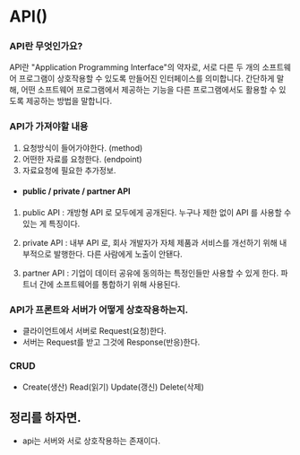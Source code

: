 # API()
### API란 무엇인가요?
API란 "Application Programming Interface"의 약자로, 서로 다른 두 개의 소프트웨어 프로그램이 상호작용할 수 있도록 만들어진 인터페이스를 의미합니다. 간단하게 말해, 어떤 소프트웨어 프로그램에서 제공하는 기능을 다른 프로그램에서도 활용할 수 있도록 제공하는 방법을 말합니다.

### API가 가져야할 내용
1. 요청방식이 들어가야한다. (method)
2. 어떤한 자료를 요청한다. (endpoint)
3. 자료요청에 필요한 추가정보.

- #### public / private / partner API
1. public API : 개방형 API 로 모두에게 공개된다. 누구나 제한 없이 API 를 사용할 수 있는 게 특징이다.

2. private API : 내부 API 로, 회사 개발자가 자체 제품과 서비스를 개선하기 위해 내부적으로 발행한다. 다른 사람에게 노출이 안됀다.

3. partner API : 기업이 데이터 공유에 동의하는 특정인들만 사용할 수 있게 한다. 파트너 간에 소프트웨어를 통합하기 위해 사용된다.

### API가 프론트와 서버가 어떻게 상호작용하는지.

- 클라이언트에서 서버로 Request(요청)한다.
- 서버는 Request를 받고 그것에 Response(반응)한다.

### CRUD
- Create(생산) Read(읽기) Update(갱신) Delete(삭제)
## 정리를 하자면.
- api는 서버와 서로 상호작용하는 존재이다.